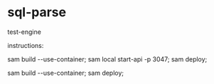 # sql-parse

test-engine

<!-- pip freeze | Out-File -Encoding UTF8 requirements.txt -->

instructions:

sam build --use-container;
sam local start-api -p 3047;
sam deploy;

sam build --use-container; sam deploy;

<!-- python3 -m venv venv
source venv/bin/activate

deactivate

source venv/bin/activate; cd src; flask --app app_dev run --port=3047 -->
